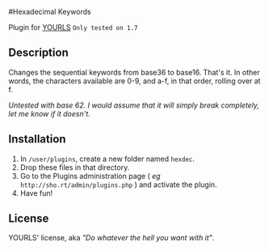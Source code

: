 #Hexadecimal Keywords


Plugin for [YOURLS](http://yourls.org) `Only tested on 1.7`

Description
-----------
Changes the sequential keywords from base36 to base16. That's it. In other words, the characters available are 0-9, and a-f, in that order, rolling over at f.

*Untested with base 62. I would assume that it will simply break completely, let me know if it doesn't.*

Installation
------------
1. In `/user/plugins`, create a new folder named `hexdec`.
2. Drop these files in that directory.
3. Go to the Plugins administration page ( *eg* `http://sho.rt/admin/plugins.php` ) and activate the plugin.
4. Have fun!

License
-------
YOURLS' license, aka *"Do whatever the hell you want with it"*.
